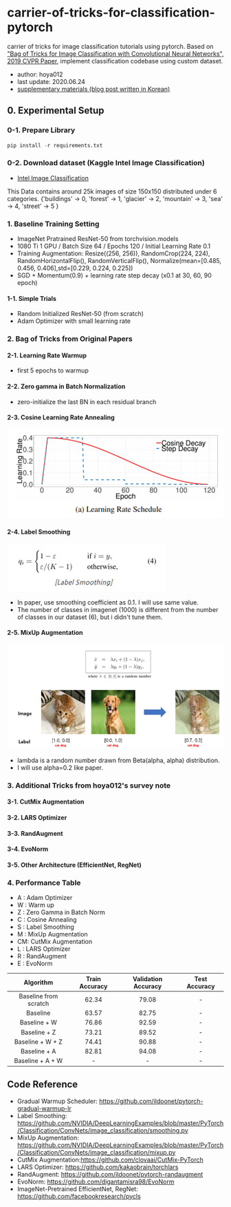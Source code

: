 # carrier-of-tricks-for-classification-pytorch
carrier of tricks for image classification tutorials using pytorch. Based on ["Bag of Tricks for Image Classification with Convolutional Neural Networks", 2019 CVPR Paper](http://openaccess.thecvf.com/content_CVPR_2019/papers/He_Bag_of_Tricks_for_Image_Classification_with_Convolutional_Neural_Networks_CVPR_2019_paper.pdf), implement classification codebase using custom dataset.

- author: hoya012  
- last update: 2020.06.24
- [supplementary materials (blog post written in Korean)](https://hoya012.github.io/blog/Bag-of-Tricks-for-Image-Classification-with-Convolutional-Neural-Networks-Review/)

## 0. Experimental Setup

### 0-1. Prepare Library

```python
pip install -r requirements.txt
```

### 0-2. Download dataset (Kaggle Intel Image Classification)

- [Intel Image Classification](https://www.kaggle.com/puneet6060/intel-image-classification/)

This Data contains around 25k images of size 150x150 distributed under 6 categories.
{'buildings' -> 0,
'forest' -> 1,
'glacier' -> 2,
'mountain' -> 3,
'sea' -> 4,
'street' -> 5 }

### 1. Baseline Training Setting
- ImageNet Pratrained ResNet-50 from torchvision.models
- 1080 Ti 1 GPU / Batch Size 64 / Epochs 120 / Initial Learning Rate 0.1
- Training Augmentation: Resize((256, 256)), RandomCrop(224, 224), RandomHorizontalFlip(), RandomVerticalFlip(), Normalize(mean=[0.485, 0.456, 0.406],std=[0.229, 0.224, 0.225])
- SGD + Momentum(0.9) + learning rate step decay (x0.1 at 30, 60, 90 epoch)

#### 1-1. Simple Trials
- Random Initialized ResNet-50 (from scratch)
- Adam Optimizer with small learning rate

### 2. Bag of Tricks from Original Papers
#### 2-1. Learning Rate Warmup 
- first 5 epochs to warmup

#### 2-2. Zero gamma in Batch Normalization
- zero-initialize the last BN in each residual branch

#### 2-3. Cosine Learning Rate Annealing
![](assets/cosine_warmup.PNG)

#### 2-4. Label Smoothing
![](assets/label_smoothing.PNG)
- In paper, use smoothing coefficient as 0.1. I will use same value.
- The number of classes in imagenet (1000) is different from the number of classes in our dataset (6), but i didn't tune them.

#### 2-5. MixUp Augmentation
![](assets/mixup.PNG)
- lambda is a random number drawn from Beta(alpha, alpha) distribution.
- I will use alpha=0.2 like paper.

### 3. Additional Tricks from hoya012's survey note
#### 3-1. CutMix Augmentation

#### 3-2. LARS Optimizer

#### 3-3. RandAugment

#### 3-4. EvoNorm

#### 3-5. Other Architecture (EfficientNet, RegNet)

### 4. Performance Table
- A : Adam Optimizer
- W : Warm up 
- Z : Zero Gamma in Batch Norm
- C : Cosine Annealing
- S : Label Smoothing
- M : MixUp Augmentation
- CM: CutMix Augmentation
- L : LARS Optimizer
- R : RandAugment
- E : EvoNorm 

|   Algorithm  |    Train Accuracy   | Validation Accuracy | Test Accuracy |
|:------------:|:-------------------:|:-------------------:|:-------------:|
|   Baseline from scratch   | 62.34  |        79.08        |        -      |
|   Baseline   |         63.57       |        82.75        |        -      |
|  Baseline + W|         76.86       |        92.59        |        -      |
| Baseline + Z |         73.21       |        89.52        |        -      |
|Baseline + W + Z|       74.41       |        90.88        |        -      |
| Baseline + A |         82.81       |        94.08        |        -      |
| Baseline + A + W |        -        |          -          |        -      |


## Code Reference
- Gradual Warmup Scheduler: https://github.com/ildoonet/pytorch-gradual-warmup-lr
- Label Smoothing: https://github.com/NVIDIA/DeepLearningExamples/blob/master/PyTorch/Classification/ConvNets/image_classification/smoothing.py
- MixUp Augmentation: https://github.com/NVIDIA/DeepLearningExamples/blob/master/PyTorch/Classification/ConvNets/image_classification/mixup.py
- CutMix Augmentation:https://github.com/clovaai/CutMix-PyTorch
- LARS Optimizer: https://github.com/kakaobrain/torchlars
- RandAugment: https://github.com/ildoonet/pytorch-randaugment
- EvoNorm: https://github.com/digantamisra98/EvoNorm
- ImageNet-Pretrained EfficientNet, RegNet: https://github.com/facebookresearch/pycls
